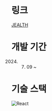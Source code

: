 # 링크
[ JEALTH ](https://www.jealth.store)



# 개발 기간
2024. 07. 09 ~

# 기술 스택
![React](https://img.shields.io/badge/react-%2320232a.svg?style=for-the-badge&logo=react&logoColor=%2361DAFB) 

